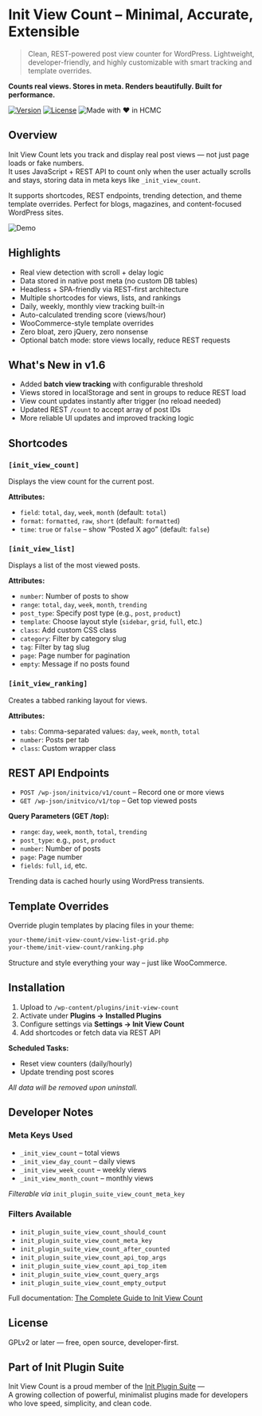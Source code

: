# Init View Count – Minimal, Accurate, Extensible

> Clean, REST-powered post view counter for WordPress. Lightweight, developer-friendly, and highly customizable with smart tracking and template overrides.

**Counts real views. Stores in meta. Renders beautifully. Built for performance.**

[![Version](https://img.shields.io/badge/stable-v1.9-blue.svg)](https://wordpress.org/plugins/init-view-count/)
[![License](https://img.shields.io/badge/license-GPLv2-blue.svg)](https://www.gnu.org/licenses/gpl-2.0.html)
![Made with ❤️ in HCMC](https://img.shields.io/badge/Made%20with-%E2%9D%A4%EF%B8%8F%20in%20HCMC-blue)

## Overview

Init View Count lets you track and display real post views — not just page loads or fake numbers.  
It uses JavaScript + REST API to count only when the user actually scrolls and stays, storing data in meta keys like `_init_view_count`.

It supports shortcodes, REST endpoints, trending detection, and theme template overrides. Perfect for blogs, magazines, and content-focused WordPress sites.

![Demo](https://inithtml.com/wp-content/uploads/2025/06/Init-View-Count-Ranking-Demo.gif)

## Highlights

- Real view detection with scroll + delay logic
- Data stored in native post meta (no custom DB tables)
- Headless + SPA-friendly via REST-first architecture
- Multiple shortcodes for views, lists, and rankings
- Daily, weekly, monthly view tracking built-in
- Auto-calculated trending score (views/hour)
- WooCommerce-style template overrides
- Zero bloat, zero jQuery, zero nonsense
- Optional batch mode: store views locally, reduce REST requests

## What's New in v1.6

- Added **batch view tracking** with configurable threshold
- Views stored in localStorage and sent in groups to reduce REST load
- View count updates instantly after trigger (no reload needed)
- Updated REST `/count` to accept array of post IDs
- More reliable UI updates and improved tracking logic

## Shortcodes

### `[init_view_count]`

Displays the view count for the current post.

**Attributes:**

- `field`: `total`, `day`, `week`, `month` (default: `total`)
- `format`: `formatted`, `raw`, `short` (default: `formatted`)
- `time`: `true` or `false` – show “Posted X ago” (default: `false`)

### `[init_view_list]`

Displays a list of the most viewed posts.

**Attributes:**

- `number`: Number of posts to show
- `range`: `total`, `day`, `week`, `month`, `trending`
- `post_type`: Specify post type (e.g., `post`, `product`)
- `template`: Choose layout style (`sidebar`, `grid`, `full`, etc.)
- `class`: Add custom CSS class
- `category`: Filter by category slug
- `tag`: Filter by tag slug
- `page`: Page number for pagination
- `empty`: Message if no posts found

### `[init_view_ranking]`

Creates a tabbed ranking layout for views.

**Attributes:**

- `tabs`: Comma-separated values: `day`, `week`, `month`, `total`
- `number`: Posts per tab
- `class`: Custom wrapper class

## REST API Endpoints

- `POST /wp-json/initvico/v1/count` – Record one or more views
- `GET /wp-json/initvico/v1/top` – Get top viewed posts  

**Query Parameters (GET /top):**

- `range`: `day`, `week`, `month`, `total`, `trending`
- `post_type`: e.g., `post`, `product`
- `number`: Number of posts
- `page`: Page number
- `fields`: `full`, `id`, etc.

Trending data is cached hourly using WordPress transients.

## Template Overrides

Override plugin templates by placing files in your theme:

```bash
your-theme/init-view-count/view-list-grid.php
your-theme/init-view-count/ranking.php
```

Structure and style everything your way – just like WooCommerce.

## Installation

1. Upload to `/wp-content/plugins/init-view-count`
2. Activate under **Plugins → Installed Plugins**
3. Configure settings via **Settings → Init View Count**
4. Add shortcodes or fetch data via REST API

**Scheduled Tasks:**

- Reset view counters (daily/hourly)
- Update trending post scores

*All data will be removed upon uninstall.*

## Developer Notes

### Meta Keys Used

- `_init_view_count` – total views
- `_init_view_day_count` – daily views
- `_init_view_week_count` – weekly views
- `_init_view_month_count` – monthly views

*Filterable via* `init_plugin_suite_view_count_meta_key`

### Filters Available

- `init_plugin_suite_view_count_should_count`
- `init_plugin_suite_view_count_meta_key`
- `init_plugin_suite_view_count_after_counted`
- `init_plugin_suite_view_count_api_top_args`
- `init_plugin_suite_view_count_api_top_item`
- `init_plugin_suite_view_count_query_args`
- `init_plugin_suite_view_count_empty_output`

Full documentation: [The Complete Guide to Init View Count](https://en.inithtml.com/series/the-complete-guide-to-init-view-count/)

## License

GPLv2 or later — free, open source, developer-first.

## Part of Init Plugin Suite

Init View Count is a proud member of the [Init Plugin Suite](https://en.inithtml.com/init-plugin-suite-minimalist-powerful-and-free-wordpress-plugins/) —  
A growing collection of powerful, minimalist plugins made for developers who love speed, simplicity, and clean code.
